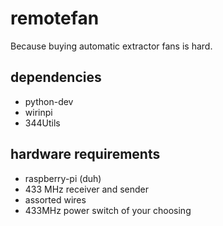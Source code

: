 # remotefan

Because buying automatic extractor fans is hard.

## dependencies
* python-dev
* wirinpi
* 344Utils

## hardware requirements
* raspberry-pi (duh)
* 433 MHz receiver and sender
* assorted wires
* 433MHz power switch of your choosing
